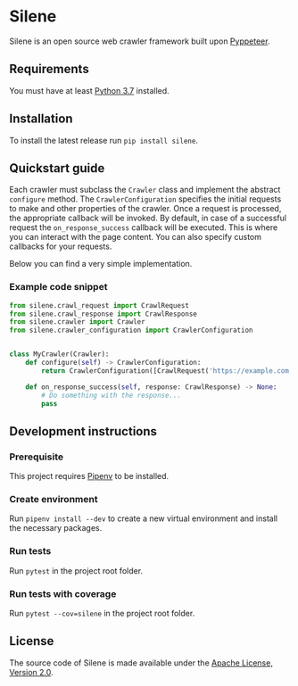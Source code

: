 # Silene

Silene is an open source web crawler framework built upon [Pyppeteer](https://github.com/pyppeteer/pyppeteer).

## Requirements
You must have at least [Python 3.7](https://www.python.org/downloads/) installed.

## Installation
To install the latest release run `pip install silene`.

## Quickstart guide

Each crawler must subclass the `Crawler` class and implement the abstract `configure` method. The `CrawlerConfiguration`
specifies the initial requests to make and other properties of the crawler. Once a request is processed, the appropriate
callback will be invoked. By default, in case of a successful request the
`on_response_success` callback will be executed. This is where you can interact with the page content. You can also
specify custom callbacks for your requests.

Below you can find a very simple implementation.

### Example code snippet

```python
from silene.crawl_request import CrawlRequest
from silene.crawl_response import CrawlResponse
from silene.crawler import Crawler
from silene.crawler_configuration import CrawlerConfiguration


class MyCrawler(Crawler):
    def configure(self) -> CrawlerConfiguration:
        return CrawlerConfiguration([CrawlRequest('https://example.com')])

    def on_response_success(self, response: CrawlResponse) -> None:
        # Do something with the response...
        pass
```

## Development instructions

### Prerequisite

This project requires [Pipenv](https://docs.pipenv.org/) to be installed.

### Create environment

Run `pipenv install --dev` to create a new virtual environment and install the necessary packages.

### Run tests

Run `pytest` in the project root folder.

### Run tests with coverage

Run `pytest --cov=silene` in the project root folder.

## License

The source code of Silene is made available under
the [Apache License, Version 2.0](https://www.apache.org/licenses/LICENSE-2.0).
